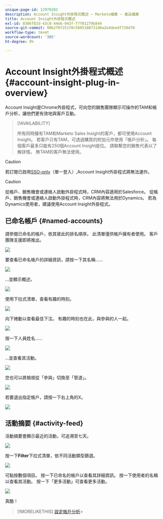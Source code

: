```yaml
---
unique-page-id: 12979282
description: Account Insight外掛程式概述 — Marketo檔案 — 產品檔案
title: Account Insight外掛程式概述
exl-id: 0306f82d-43c8-44eb-943f-f7f01279b844
source-git-commit: 90b2f0f251f0c5805188731d0a2e4deedf720d70
workflow-type: tm+mt
source-wordcount: '305'
ht-degree: 0%

---
```


# Account Insight外掛程式概述 {#account-insight-plug-in-overview}

Account Insight是Chrome外掛程式，可向您的銷售團隊顯示可操作的TAM和帳戶分析，讓他們更有效地與客戶互動。

>[!AVAILABILITY]
>
>所有同時擁有TAM和Marketo Sales Insight的客戶，都可使用Account Insight。 若客戶只有TAM，可透過購買的附加元件使用「帳戶分析」。 每個客戶最多只能有250個Account Insight座位。 請聯繫您的銷售代表以了解詳情。 無TAM的客戶無法使用。

>[!CAUTION]
>
>若訂閱已啟用[SSO-only](/help/marketo/product-docs/administration/additional-integrations/restrict-user-login-to-sso-only.md)（單一登入）,Account Insight外掛程式將無法運作。

>[!CAUTION]
>
>從帳戶、銷售機會或連絡人啟動外掛程式時，CRM內容適用於Salesforce。 從帳戶、銷售機會或連絡人啟動外掛程式時，CRM內容將無法用於Dynamics。 若為Dynamics使用者，建議使用Account Insight外掛程式。

## 已命名帳戶 {#named-accounts}

請參閱已命名的帳戶，依其彼此的排名順序。 此清單僅供帳戶擁有者使用。 客戶團隊支援即將推出。

![](assets/na1.png)

要查看已命名帳戶的詳細資訊，請按一下其名稱……

![](assets/na3.png)

...並顯示概述。

![](assets/na4.png)

使用下拉式清單，查看有趣的時刻。

![](assets/na5.png)

向下捲動以查看最佳下注。 有趣的時刻也在此，與參與的人一起。

![](assets/na6.png)

按一下人員姓名……

![](assets/na7.png)

...並查看其活動。

![](assets/na8.png)

您也可以將檢視從「參與」切換至「管道」。

![](assets/na9.png)

若要退出指定帳戶，請按一下右上角的X。

![](assets/na10.png)

## 活動摘要 {#activity-feed}

活動摘要會顯示最近的活動，可追溯至七天。

![](assets/af1.png)

按一下&#x200B;**Filter**&#x200B;下拉式清單，依不同活動類型篩選。

![](assets/af2.png)

可點按數個項目。 按一下已命名的帳戶以查看其詳細資訊。 按一下使用者的名稱以查看其活動。 按一下「更多活動」可查看更多活動。

![](assets/af3.png)

真酷！

>[!MORELIKETHIS]
[設定帳戶分析](/help/marketo/product-docs/target-account-management/setup-tam/set-up-account-insight.md)>
>
